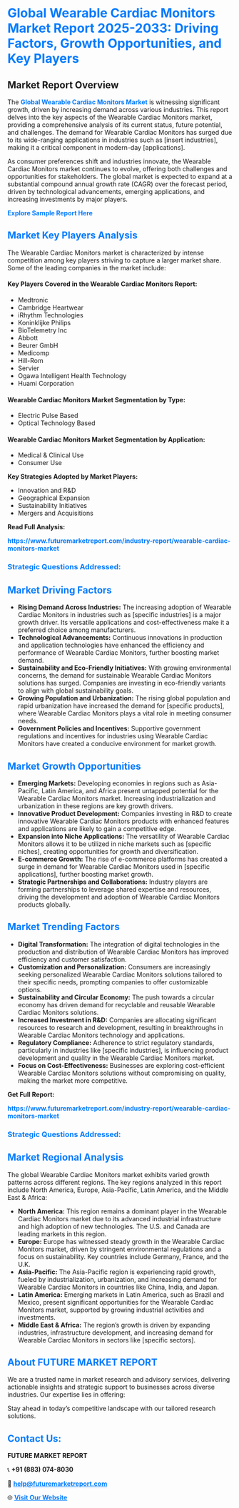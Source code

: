 <h1 style="color: #007BFF;">Global Wearable Cardiac Monitors Market Report 2025-2033: Driving Factors, Growth Opportunities, and Key Players</h1>

<section id="overview">
<h2>Market Report Overview</h2>
<p>The <a href="https://www.futuremarketreport.com/industry-report/wearable-cardiac-monitors-market" style="color: #007BFF; text-decoration: none;"><strong>Global Wearable Cardiac Monitors Market</strong></a> is witnessing significant growth, driven by increasing demand across various industries. This report delves into the key aspects of the Wearable Cardiac Monitors market, providing a comprehensive analysis of its current status, future potential, and challenges. The demand for Wearable Cardiac Monitors has surged due to its wide-ranging applications in industries such as [insert industries], making it a critical component in modern-day [applications].</p>
<p>As consumer preferences shift and industries innovate, the Wearable Cardiac Monitors market continues to evolve, offering both challenges and opportunities for stakeholders. The global market is expected to expand at a substantial compound annual growth rate (CAGR) over the forecast period, driven by technological advancements, emerging applications, and increasing investments by major players.</p>
</section>

<section id="overview">
<p><a href="https://www.futuremarketreport.com/request-sample/reportId=78773" style="color: #007BFF; text-decoration: none;"><strong>Explore Sample Report Here</strong></a></p>
</section>

<section id="key-players">
<h2 style="color: #007BFF;">Market Key Players Analysis</h2>
<p>The Wearable Cardiac Monitors market is characterized by intense competition among key players striving to capture a larger market share. Some of the leading companies in the market include:</p>
<h4>Key Players Covered in the Wearable Cardiac Monitors Report:</h4>
<ul><li>Medtronic</li><li>Cambridge Heartwear</li><li>iRhythm Technologies</li><li>Koninklijke Philips</li><li>BioTelemetry Inc</li><li>Abbott</li><li>Beurer GmbH</li><li>Medicomp</li><li>Hill-Rom</li><li>Servier</li><li>Ogawa Intelligent Health Technology</li><li>Huami Corporation</li></ul>
<h4>Wearable Cardiac Monitors Market Segmentation by Type:</h4>
<ul><li>Electric Pulse Based</li><li>Optical Technology Based</li></ul>

<h4>Wearable Cardiac Monitors Market Segmentation by Application:</h4>
<ul><li>Medical &amp; Clinical Use</li><li>Consumer Use</li></ul>
<p><strong>Key Strategies Adopted by Market Players:</strong></p>
<ul>
<li>Innovation and R&D</li>
<li>Geographical Expansion</li>
<li>Sustainability Initiatives</li>
<li>Mergers and Acquisitions</li>
</ul>
</section>

<section>
<p><strong>Read Full Analysis: </strong></p><a href="https://www.futuremarketreport.com/industry-report/wearable-cardiac-monitors-market" style="color: #007BFF; text-decoration: none;"><strong>https://www.futuremarketreport.com/industry-report/wearable-cardiac-monitors-market</strong></a>
<h3 style="color: #007BFF;">Strategic Questions Addressed:</h3>
</section>

<section id="driving-factors">
<h2 style="color: #007BFF;">Market Driving Factors</h2>
<ul>
<li><strong>Rising Demand Across Industries:</strong> The increasing adoption of Wearable Cardiac Monitors in industries such as [specific industries] is a major growth driver. Its versatile applications and cost-effectiveness make it a preferred choice among manufacturers.</li>
<li><strong>Technological Advancements:</strong> Continuous innovations in production and application technologies have enhanced the efficiency and performance of Wearable Cardiac Monitors, further boosting market demand.</li>
<li><strong>Sustainability and Eco-Friendly Initiatives:</strong> With growing environmental concerns, the demand for sustainable Wearable Cardiac Monitors solutions has surged. Companies are investing in eco-friendly variants to align with global sustainability goals.</li>
<li><strong>Growing Population and Urbanization:</strong> The rising global population and rapid urbanization have increased the demand for [specific products], where Wearable Cardiac Monitors plays a vital role in meeting consumer needs.</li>
<li><strong>Government Policies and Incentives:</strong> Supportive government regulations and incentives for industries using Wearable Cardiac Monitors have created a conducive environment for market growth.</li>
</ul>
</section>

<section id="growth-opportunities">
<h2 style="color: #007BFF;">Market Growth Opportunities</h2>
<ul>
<li><strong>Emerging Markets:</strong> Developing economies in regions such as Asia-Pacific, Latin America, and Africa present untapped potential for the Wearable Cardiac Monitors market. Increasing industrialization and urbanization in these regions are key growth drivers.</li>
<li><strong>Innovative Product Development:</strong> Companies investing in R&D to create innovative Wearable Cardiac Monitors products with enhanced features and applications are likely to gain a competitive edge.</li>
<li><strong>Expansion into Niche Applications:</strong> The versatility of Wearable Cardiac Monitors allows it to be utilized in niche markets such as [specific niches], creating opportunities for growth and diversification.</li>
<li><strong>E-commerce Growth:</strong> The rise of e-commerce platforms has created a surge in demand for Wearable Cardiac Monitors used in [specific applications], further boosting market growth.</li>
<li><strong>Strategic Partnerships and Collaborations:</strong> Industry players are forming partnerships to leverage shared expertise and resources, driving the development and adoption of Wearable Cardiac Monitors products globally.</li>
</ul>
</section>

<section id="trending-factors">
<h2 style="color: #007BFF;">Market Trending Factors</h2>
<ul>
<li><strong>Digital Transformation:</strong> The integration of digital technologies in the production and distribution of Wearable Cardiac Monitors has improved efficiency and customer satisfaction.</li>
<li><strong>Customization and Personalization:</strong> Consumers are increasingly seeking personalized Wearable Cardiac Monitors solutions tailored to their specific needs, prompting companies to offer customizable options.</li>
<li><strong>Sustainability and Circular Economy:</strong> The push towards a circular economy has driven demand for recyclable and reusable Wearable Cardiac Monitors solutions.</li>
<li><strong>Increased Investment in R&D:</strong> Companies are allocating significant resources to research and development, resulting in breakthroughs in Wearable Cardiac Monitors technology and applications.</li>
<li><strong>Regulatory Compliance:</strong> Adherence to strict regulatory standards, particularly in industries like [specific industries], is influencing product development and quality in the Wearable Cardiac Monitors market.</li>
<li><strong>Focus on Cost-Effectiveness:</strong> Businesses are exploring cost-efficient Wearable Cardiac Monitors solutions without compromising on quality, making the market more competitive.</li>
</ul>
</section>

<section>
<p><strong>Get Full Report: </strong></p><a href="https://www.futuremarketreport.com/industry-report/wearable-cardiac-monitors-market" style="color: #007BFF; text-decoration: none;"><strong>https://www.futuremarketreport.com/industry-report/wearable-cardiac-monitors-market</strong></a>
<h3 style="color: #007BFF;">Strategic Questions Addressed:</h3>
</section>


<section id="regional-analysis">
<h2 style="color: #007BFF;">Market Regional Analysis</h2>
<p>The global Wearable Cardiac Monitors market exhibits varied growth patterns across different regions. The key regions analyzed in this report include North America, Europe, Asia-Pacific, Latin America, and the Middle East & Africa:</p>
<ul>
<li><strong>North America:</strong> This region remains a dominant player in the Wearable Cardiac Monitors market due to its advanced industrial infrastructure and high adoption of new technologies. The U.S. and Canada are leading markets in this region.</li>
<li><strong>Europe:</strong> Europe has witnessed steady growth in the Wearable Cardiac Monitors market, driven by stringent environmental regulations and a focus on sustainability. Key countries include Germany, France, and the U.K.</li>
<li><strong>Asia-Pacific:</strong> The Asia-Pacific region is experiencing rapid growth, fueled by industrialization, urbanization, and increasing demand for Wearable Cardiac Monitors in countries like China, India, and Japan.</li>
<li><strong>Latin America:</strong> Emerging markets in Latin America, such as Brazil and Mexico, present significant opportunities for the Wearable Cardiac Monitors market, supported by growing industrial activities and investments.</li>
<li><strong>Middle East & Africa:</strong> The region’s growth is driven by expanding industries, infrastructure development, and increasing demand for Wearable Cardiac Monitors in sectors like [specific sectors].</li>
</ul>
</section>

<footer>
<h2 style="color: #007BFF;">About FUTURE MARKET REPORT</h2>
<p>We are a trusted name in market research and advisory services, delivering actionable insights and strategic support to businesses across diverse industries. Our expertise lies in offering:</p>

<p>Stay ahead in today’s competitive landscape with our tailored research solutions.</p>

<h2 style="color: #007BFF;">Contact Us:</h2>
<p><strong>FUTURE MARKET REPORT</strong></p>
<p>📞 <strong>+91 (883) 074-8030</strong></p>
<p>📧 <strong><a href="mailto:help@futuremarketreport.com" style="color: #007BFF;">help@futuremarketreport.com</a></strong></p>
<p>🌐 <strong><a href="https://www.futuremarketreport.com/" style="color: #007BFF;">Visit Our Website</a></strong></p>
</footer>